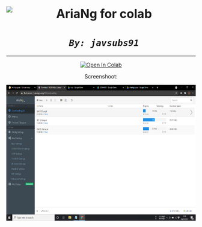 <center><img src="https://raw.githubusercontent.com/mayswind/AriaNg-Native/master/assets/AriaNg.ico" height="80px" align="left"></a>

# <font size=6>**AriaNg for colab**</font>


# *`By: javsubs91`*

---



<a href="https://colab.research.google.com/github/javsubs91/AriaNg-for-Colab/blob/master/AriaNg%20for%20colab.ipynb" target="_parent"><img src="https://colab.research.google.com/assets/colab-badge.svg" alt="Open In Colab"/></a>

Screenshoot:


<img src="https://github.com/javsubs91/AriaNg/blob/main/Screenshot%20(349).png?raw=true" height="360px" align="left"></a>
